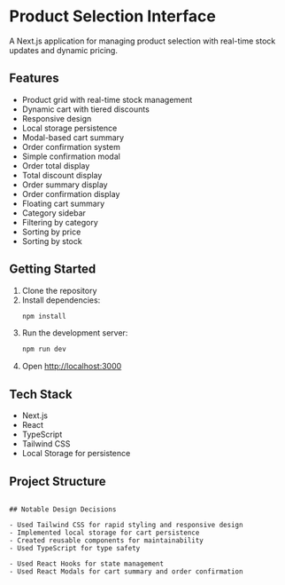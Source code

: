 # Product Selection Interface

A Next.js application for managing product selection with real-time stock updates and dynamic pricing.

## Features

- Product grid with real-time stock management
- Dynamic cart with tiered discounts
- Responsive design
- Local storage persistence
- Modal-based cart summary
- Order confirmation system
- Simple confirmation modal
- Order total display
- Total discount display
- Order summary display
- Order confirmation display
- Floating cart summary
- Category sidebar
- Filtering by category
- Sorting by price
- Sorting by stock

## Getting Started

1. Clone the repository
2. Install dependencies:
   ```bash
   npm install
   ```
3. Run the development server:
   ```bash
   npm run dev
   ```
4. Open [http://localhost:3000](http://localhost:3000)

## Tech Stack

- Next.js
- React
- TypeScript
- Tailwind CSS
- Local Storage for persistence

## Project Structure

```

## Notable Design Decisions

- Used Tailwind CSS for rapid styling and responsive design
- Implemented local storage for cart persistence
- Created reusable components for maintainability
- Used TypeScript for type safety

- Used React Hooks for state management
- Used React Modals for cart summary and order confirmation



```
